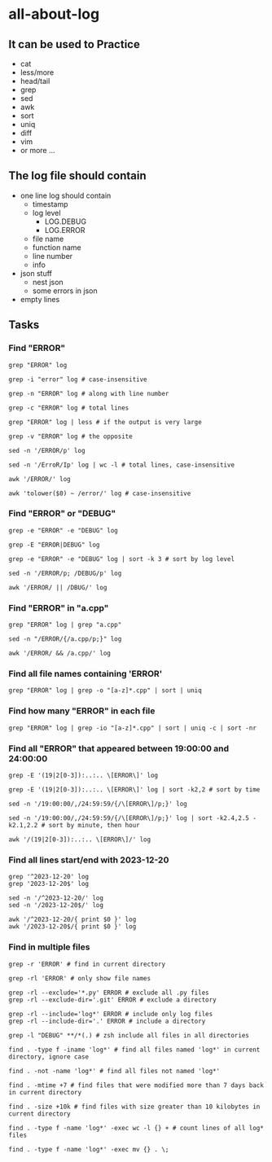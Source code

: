 # all-about-log
## It can be used to Practice
* cat
* less/more
* head/tail
* grep
* sed
* awk
* sort
* uniq
* diff
* vim
* or more ...

## The log file should contain

* one line log should contain
  * timestamp
  * log level
    * LOG.DEBUG
    * LOG.ERROR
  * file name
  * function name
  * line number
  * info
* json stuff
  * nest json
  * some errors in json
* empty lines

## Tasks

### Find "ERROR"

```shell
grep "ERROR" log
```

```shell
grep -i "error" log # case-insensitive
```

```shell
grep -n "ERROR" log # along with line number
```
```shell
grep -c "ERROR" log # total lines
```
```shell
grep "ERROR" log | less # if the output is very large
```

```shell
grep -v "ERROR" log # the opposite
```

```shell
sed -n '/ERROR/p' log
```

```shell
sed -n '/ErroR/Ip' log | wc -l # total lines, case-insensitive
```

```shell
awk '/ERROR/' log
```

```shell
awk 'tolower($0) ~ /error/' log # case-insensitive
```

### Find "ERROR" or "DEBUG"

```shell
grep -e "ERROR" -e "DEBUG" log
```

```shell
grep -E "ERROR|DEBUG" log
```

```shell
grep -e "ERROR" -e "DEBUG" log | sort -k 3 # sort by log level
```

```shell
sed -n '/ERROR/p; /DEBUG/p' log
```

```shell
awk '/ERROR/ || /DBUG/' log
```

### Find  "ERROR" in "a.cpp"

```shell
grep "ERROR" log | grep "a.cpp"
```

```shell
sed -n "/ERROR/{/a.cpp/p;}" log
```

```shell
awk '/ERROR/ && /a.cpp/' log
```

### Find all file names containing 'ERROR'

```shell
grep "ERROR" log | grep -o "[a-z]*.cpp" | sort | uniq
```

### Find how many "ERROR" in each file

```shell
grep "ERROR" log | grep -io "[a-z]*.cpp" | sort | uniq -c | sort -nr
```

### Find  all "ERROR" that appeared between 19:00:00 and 24:00:00

```shell
grep -E '(19|2[0-3]):..:.. \[ERROR\]' log
```

```shell
grep -E '(19|2[0-3]):..:.. \[ERROR\]' log | sort -k2,2 # sort by time
```

```shell
sed -n '/19:00:00/,/24:59:59/{/\[ERROR\]/p;}' log
```

```shell
sed -n '/19:00:00/,/24:59:59/{/\[ERROR\]/p;}' log | sort -k2.4,2.5 -k2.1,2.2 # sort by minute, then hour
```

```shell
awk '/(19|2[0-3]):..:.. \[ERROR\]/' log
```

### Find all lines start/end with 2023-12-20

```shell
grep '^2023-12-20' log
grep '2023-12-20$' log
```

```shell
sed -n '/^2023-12-20/' log
sed -n '/2023-12-20$/' log
```

```shell
awk '/^2023-12-20/{ print $0 }' log
awk '/2023-12-20$/{ print $0 }' log
```

### Find in multiple files

```shell
grep -r 'ERROR' # find in current directory
```

```shell
grep -rl 'ERROR' # only show file names
```

```shell
grep -rl --exclude='*.py' ERROR # exclude all .py files
grep -rl --exclude-dir='.git' ERROR # exclude a directory
```

```shell
grep -rl --include='log*' ERROR # include only log files
grep -rl --include-dir='.' ERROR # include a directory
```

```shell
grep -l "DEBUG" **/*(.) # zsh include all files in all directories
```

```shell
find . -type f -iname 'log*' # find all files named 'log*' in current directory, ignore case
```

```shell
find . -not -name 'log*' # find all files not named 'log*'
```

```shell
find . -mtime +7 # find files that were modified more than 7 days back in current directory
```

```shell
find . -size +10k # find files with size greater than 10 kilobytes in current directory
```

```shell
find . -type f -name 'log*' -exec wc -l {} + # count lines of all log* files
```

```shell
find . -type f -name 'log*' -exec mv {} . \;
```



